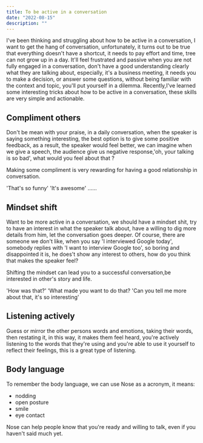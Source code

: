 ```yaml
---
title: To be active in a conversation
date: "2022-08-15"
description: ""
---
```


I've been thinking and struggling about how to be active in a conversation, I want to get the hang of conversation, unfortunately, it turns out to be true that everything doesn't have a shortcut, it needs to pay effort and time, tree can not grow up in a day. It'll feel frustrated and passive when you are not fully engaged in a conversation, don't have a good understanding clearly what they are talking about, especially, it's a business meeting, it needs you to make a decision, or answer some questions, without being familiar with the context and topic, you'll put yourself in a dilemma.
Recently,I've learned some interesting tricks about how to be active in a conversation, these skills are very simple and actionable.

## Compliment others

Don't be mean with your praise, in a daily conversation, when the speaker is saying something interesting, the best option is to give some positive feedback, as a result, the speaker would feel better, we can imagine when we give a speech, the audience give us negative response,'oh, your talking is so bad', what would you feel about that ?

Making some compliment is very rewarding for having a good relationship in conversation.

'That's so funny'
'It's awesome'
......

## Mindset shift

Want to be more active in a conversation, we should have a mindset shit, try to have an interest in what the speaker talk about, have a willing to dig more details from him, let the conversation goes deeper. Of course, there are someone we don't like, when you say 'I interviewed Google today', somebody replies with 'I want to interview Google too', so boring and disappointed it is, he does't show any interest to others, how do you think that makes the speaker feel?

Shifting the mindset can lead you to a successful conversation,be interested in other's story and life.

'How was that?'
'What made you want to do that?
'Can you tell me more about that, it's so interesting'

## Listening actively

Guess or mirror the other persons words and emotions, taking their words, then restating it, in this way, it makes them feel heard, you're actively listening to the words that they're using and you're able to use it yourself to reflect their feelings, this is a great type of listening.

## Body language

To remember the body language, we can use Nose as a acronym, it means:

- nodding
- open posture
- smile
- eye contact

Nose can help people know that you're ready and willing to talk, even if you haven't said much yet.
